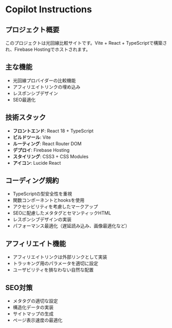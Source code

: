# Copilot Instructions

<!-- Use this file to provide workspace-specific custom instructions to Copilot. For more details, visit https://code.visualstudio.com/docs/copilot/copilot-customization#_use-a-githubcopilotinstructionsmd-file -->

## プロジェクト概要
このプロジェクトは光回線比較サイトです。Vite + React + TypeScriptで構築され、Firebase Hostingでホストされます。

## 主な機能
- 光回線プロバイダーの比較機能
- アフィリエイトリンクの埋め込み
- レスポンシブデザイン
- SEO最適化

## 技術スタック
- **フロントエンド**: React 18 + TypeScript
- **ビルドツール**: Vite
- **ルーティング**: React Router DOM
- **デプロイ**: Firebase Hosting
- **スタイリング**: CSS3 + CSS Modules
- **アイコン**: Lucide React

## コーディング規約
- TypeScriptの型安全性を重視
- 関数コンポーネントとhooksを使用
- アクセシビリティを考慮したマークアップ
- SEOに配慮したメタタグとセマンティックHTML
- レスポンシブデザインの実装
- パフォーマンス最適化（遅延読み込み、画像最適化など）

## アフィリエイト機能
- アフィリエイトリンクは外部リンクとして実装
- トラッキング用のパラメータを適切に設定
- ユーザビリティを損なわない自然な配置

## SEO対策
- メタタグの適切な設定
- 構造化データの実装
- サイトマップの生成
- ページ表示速度の最適化
